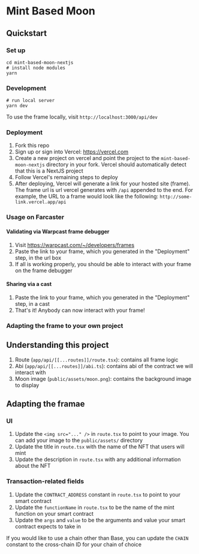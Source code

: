 # Mint Based Moon

## Quickstart

### Set up

```
cd mint-based-moon-nextjs
# install node modules
yarn
```

### Development

```
# run local server
yarn dev
```

To use the frame locally, visit `http://localhost:3000/api/dev`

### Deployment

1. Fork this repo
2. Sign up or sign into Vercel: https://vercel.com
3. Create a new project on vercel and point the project to the `mint-based-moon-nextjs` directory in your fork. Vercel should automatically detect that this is a NextJS project
4. Follow Vercel's remaining steps to deploy
5. After deploying, Vercel will generate a link for your hosted site (frame). The frame url is url vercel generates with `/api` appended to the end. For example, the URL to a frame would look like the following: `http://some-link.vercel.app/api`

### Usage on Farcaster

#### Validating via Warpcast frame debugger

1. Visit https://warpcast.com/~/developers/frames
2. Paste the link to your frame, which you generated in the "Deployment" step, in the url box
3. If all is working properly, you should be able to interact with your frame on the frame debugger

#### Sharing via a cast

1. Paste the link to your frame, which you generated in the "Deployment" step, in a cast
2. That's it! Anybody can now interact with your frame!

### Adapting the frame to your own project

## Understanding this project

1. Route (`app/api/[[...routes]]/route.tsx`): contains all frame logic
2. Abi (`app/api/[[...routes]]/abi.ts`): contains abi of the contract we will interact with
3. Moon image (`public/assets/moon.png`): contains the background image to display

## Adapting the framae

### UI

1. Update the `<img src="..." />` in `route.tsx` to point to your image. You can add your image to the `public/assets/` directory
2. Update the title in `route.tsx` with the name of the NFT that users will mint
3. Update the description in `route.tsx` with any additional information about the NFT

### Transaction-related fields

1. Update the `CONTRACT_ADDRESS` constant in `route.tsx` to point to your smart contract
2. Update the `functionName` in `route.tsx` to be the name of the mint function on your smart contract
3. Update the `args` and `value` to be the arguments and value your smart contract expects to take in

If you would like to use a chain other than Base, you can update the `CHAIN` constant to the cross-chain ID for your chain of choice
